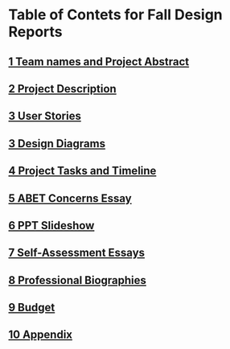 # Table of Contets for Fall Design Reports
## [1 Team names and Project Abstract](/FinalDesignReport\1_Names_and_Abstract.md)

## [2 Project Description](/FinalDesignReport/2_Project_Description.md)

## [3 User Stories](/FinalDesignReport/3_User_Stories.md)

## [3 Design Diagrams](/FinalDesignReport/3_Design_Diagrams)

## [4 Project Tasks and Timeline](\FinalDesignReport\4_Tasklist.md)

## [5 ABET Concerns Essay](\FinalDesignReport\5_Constraints.md)

## [6 PPT Slideshow](/FinalDesignReport/6_EarthenwareAudioPresentation.pptx)

## [7 Self-Assessment Essays](\FinalDesignReport\7_Self_Assessment_Essays)

## [8 Professional Biographies](\FinalDesignReport\8_Professional_Biographies)

## [9 Budget](\FinalDesignReport\9_Budget.md)

## [10 Appendix](\FinalDesignReport\10_Appendix.md)